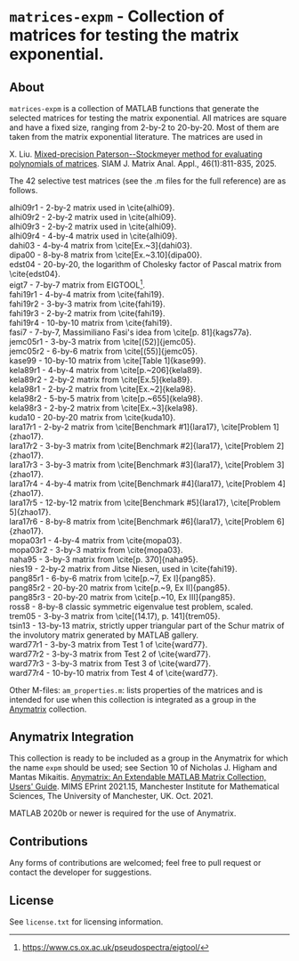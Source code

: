 `matrices-expm` - Collection of matrices for testing the matrix exponential.
==========

About
-----

`matrices-expm` is a collection of MATLAB functions that generate the selected matrices for testing the matrix exponential. All matrices are square and have a fixed size, ranging from 2-by-2 to 20-by-20. Most of them are taken from the matrix exponential literature. The matrices are used in 

X. Liu. [Mixed-precision Paterson--Stockmeyer method for evaluating polynomials of matrices](https://epubs.siam.org/doi/10.1137/24M1675734). SIAM J. Matrix Anal. Appl., 46(1):811-835, 2025.

The 42 selective test matrices (see the .m files for the full reference) are as follows.

   alhi09r1  - 2-by-2 matrix used in \cite{alhi09}.<br>
   alhi09r2  - 2-by-2 matrix used in \cite{alhi09}.<br>
   alhi09r3  - 2-by-2 matrix used in \cite{alhi09}.<br>
   alhi09r4  - 4-by-4 matrix used in \cite{alhi09}.<br>
   dahi03    - 4-by-4 matrix from \cite[Ex.~3]{dahi03}.<br>
   dipa00    - 8-by-8 matrix from \cite[Ex.~3.10]{dipa00}.<br>
   edst04    - 20-by-20, the logarithm of Cholesky factor of Pascal matrix from \cite{edst04}.<br>
   eigt7     - 7-by-7 matrix from EIGTOOL[^1]. <br>
   fahi19r1  - 4-by-4 matrix from \cite{fahi19}.<br>
   fahi19r2  - 3-by-3 matrix from \cite{fahi19}.<br>
   fahi19r3  - 2-by-2 matrix from \cite{fahi19}.<br>
   fahi19r4  - 10-by-10 matrix from \cite{fahi19}.<br>
   fasi7     - 7-by-7, Massimiliano Fasi's idea from \cite[p. 81]{kags77a}.<br>
   jemc05r1  - 3-by-3 matrix from \cite[(52)]{jemc05}.<br>
   jemc05r2  - 6-by-6 matrix from \cite[(55)]{jemc05}.<br>
   kase99    - 10-by-10 matrix from \cite[Table 1]{kase99}.<br>
   kela89r1  - 4-by-4 matrix from \cite[p.~206]{kela89}.<br>
   kela89r2  - 2-by-2 matrix from \cite[Ex.5]{kela89}.<br>
   kela98r1  - 2-by-2 matrix from \cite[Ex.~2]{kela98}.<br>
   kela98r2  - 5-by-5 matrix from \cite[p.~655]{kela98}.<br>
   kela98r3  - 2-by-2 matrix from \cite[Ex.~3]{kela98}.<br>
   kuda10    - 20-by-20 matrix from \cite{kuda10}.<br>
   lara17r1  - 2-by-2 matrix from \cite[Benchmark #1]{lara17}, \cite[Problem 1]{zhao17}.<br>
   lara17r2  - 3-by-3 matrix from \cite[Benchmark #2]{lara17}, \cite[Problem 2]{zhao17}.<br>
   lara17r3  - 3-by-3 matrix from \cite[Benchmark #3]{lara17}, \cite[Problem 3]{zhao17}.<br>
   lara17r4  - 4-by-4 matrix from \cite[Benchmark #4]{lara17}, \cite[Problem 4]{zhao17}.<br>
   lara17r5  - 12-by-12 matrix from \cite[Benchmark #5]{lara17}, \cite[Problem 5]{zhao17}.<br>
   lara17r6  - 8-by-8 matrix from \cite[Benchmark #6]{lara17}, \cite[Problem 6]{zhao17}.<br>
   mopa03r1  - 4-by-4 matrix from \cite{mopa03}.<br>
   mopa03r2  - 3-by-3 matrix from \cite{mopa03}.<br>
   naha95    - 3-by-3 matrix from \cite[p. 370]{naha95}.<br>
   nies19    - 2-by-2 matrix from Jitse Niesen, used in \cite{fahi19}.<br>
   pang85r1  - 6-by-6 matrix from \cite[p.~7, Ex I]{pang85}.<br>
   pang85r2  - 20-by-20 matrix from \cite[p.~9, Ex II]{pang85}.<br>
   pang85r3  - 20-by-20 matrix from \cite[p.~10, Ex III]{pang85}.<br>
   ross8     - 8-by-8 classic symmetric eigenvalue test problem, scaled.<br>
   trem05    - 3-by-3 matrix from \cite[(14.17), p. 141]{trem05}.<br>
   tsin13    - 13-by-13 matrix, strictly upper triangular part of the Schur matrix of the involutory matrix generated by MATLAB gallery.<br>
   ward77r1  - 3-by-3 matrix from Test 1 of \cite{ward77}.<br>
   ward77r2  - 3-by-3 matrix from Test 2 of \cite{ward77}.<br>
   ward77r3  - 3-by-3 matrix from Test 3 of \cite{ward77}.<br>
   ward77r4  - 10-by-10 matrix from Test 4 of \cite{ward77}.

Other M-files: `am_properties.m`: lists properties of the matrices and is intended for use when this collection is integrated 
		     as a group in the [Anymatrix](https://github.com/mmikaitis/anymatrix) collection.

Anymatrix Integration
-----

This collection is ready to be included as a group in the Anymatrix for which the name `expm` should be used; see Section 10 of
Nicholas J. Higham and Mantas Mikaitis. [Anymatrix: An Extendable MATLAB Matrix Collection, Users' Guide](https://eprints.maths.manchester.ac.uk/2834/). MIMS EPrint 2021.15, Manchester Institute for Mathematical Sciences, The University of Manchester, UK. Oct. 2021.

MATLAB 2020b or newer is required for the use of Anymatrix.

Contributions
-------------

Any forms of contributions are welcomed; feel free to pull request or contact the developer for suggestions. 

License
-------

See `license.txt` for licensing information.
[^1]: https://www.cs.ox.ac.uk/pseudospectra/eigtool/
